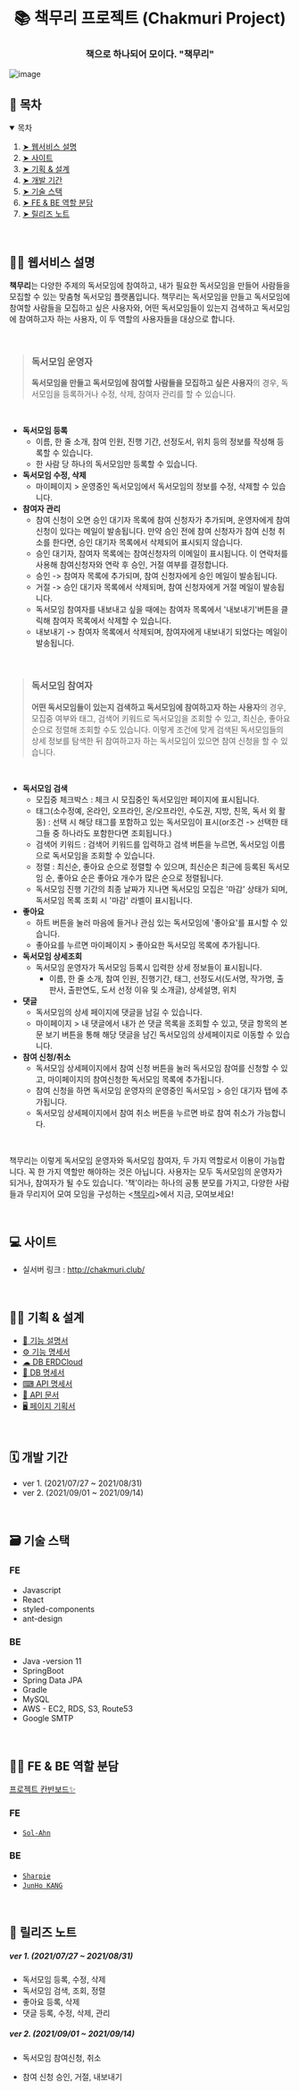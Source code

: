 <h1 align="center"> 📚 책무리 프로젝트 (Chakmuri Project) </h1>
<h3 align="center"> 책으로 하나되어 모이다. "책무리" </h3>


![image](https://user-images.githubusercontent.com/71365547/131267031-58c7fe10-5a43-4ed1-905c-73f728a77da3.png)
<br>


<h2 id="table-of-contents">🔖 목차</h2>
<details open="open">
  <summary> 목차</summary>
  <ol>
    <li><a href="#description"> ➤ 웹서비스 설명</a></li>
    <li><a href="#site"> ➤ 사이트</a></li>
    <li><a href="#design"> ➤ 기획 & 설계</a></li>
    <li><a href="#period"> ➤ 개발 기간</a?</li>
    <li><a href="#skills"> ➤ 기술 스택</a></li>
    <li><a href="#fe-be-role"> ➤ FE & BE 역할 분담 </a></li>
    <li><a href="#release-note"> ➤ 릴리즈 노트 </a></li>
  </ol>
</details>

<br>
<!--DESCRIPTION-->
<h2 id="description">👩‍🏫 웹서비스 설명</h2>
  
 **책무리**는 다양한 주제의 독서모임에 참여하고, 내가 필요한 독서모임을 만들어 사람들을 모집할 수 있는 맞춤형 독서모임 플랫폼입니다. 책무리는 독서모임을 만들고 독서모임에 참여할 사람들을 모집하고 싶은 사용자와, 어떤 독서모임들이 있는지 검색하고 독서모임에 참여하고자 하는 사용자, 이 두 역할의 사용자들을 대상으로 합니다.
  
  <br>
  
  > ### 독서모임 운영자
  > **독서모임을 만들고 독서모임에 참여할 사람들을 모집하고 싶은 사용자**의 경우, 독서모임을 등록하거나 수정, 삭제, 참여자 관리를 할 수 있습니다.
  
  <br>
  
  - **독서모임 등록** 
    - 이름, 한 줄 소개, 참여 인원, 진행 기간, 선정도서, 위치 등의 정보를 작성해 등록할 수 있습니다. 
    - 한 사람 당 하나의 독서모임만 등록할 수 있습니다.
  - **독서모임 수정, 삭제**
    - 마이페이지 > 운영중인 독서모임에서 독서모임의 정보를 수정, 삭제할 수 있습니다.
  - **참여자 관리**
    - 참여 신청이 오면 승인 대기자 목록에 참여 신청자가 추가되며, 운영자에게 참여 신청이 있다는 메일이 발송됩니다. 만약 승인 전에 참여 신청자가 참여 신청 취소를 한다면, 승인 대기자 목록에서 삭제되어 표시되지 않습니다.
    - 승인 대기자, 참여자 목록에는 참여신청자의 이메일이 표시됩니다. 이 연락처를 사용해 참여신청자와 연락 후 승인, 거절 여부를 결정합니다.
    - 승인 -> 참여자 목록에 추가되며, 참여 신청자에게 승인 메일이 발송됩니다.
    - 거절 -> 승인 대기자 목록에서 삭제되며, 참여 신청자에게 거절 메일이 발송됩니다.
    - 독서모임 참여자를 내보내고 싶을 때에는 참여자 목록에서 '내보내기'버튼을 클릭해 참여자 목록에서 삭제할 수 있습니다.
    - 내보내기 -> 참여자 목록에서 삭제되며, 참여자에게 내보내기 되었다는 메일이 발송됩니다.
  
  <br>
  
> ### 독서모임 참여자
> **어떤 독서모임들이 있는지 검색하고 독서모임에 참여하고자 하는 사용자**의 경우, 모집중 여부와 태그, 검색어 키워드로 독서모임을 조회할 수 있고, 최신순, 좋아요 순으로 정렬해 조회할 수도 있습니다. 이렇게 조건에 맞게 검색된 독서모임들의 상세 정보를 탐색한 뒤 참여하고자 하는 독서모임이 있으면 참여 신청을 할 수 있습니다. 
  
  <br>
  
  - **독서모임 검색**
    - 모집중 체크박스 : 체크 시 모집중인 독서모임만 페이지에 표시됩니다.
    - 태그(소수정예, 온라인, 오프라인, 온/오프라인, 수도권, 지방, 친목, 독서 외 활동) : 선택 시 해당 태그를 포함하고 있는 독서모임이 표시(or조건 -> 선택한 태그들 중 하나라도 포함한다면 조회됩니다.)
    - 검색어 키워드 : 검색어 키워드를 입력하고 검색 버튼을 누르면, 독서모임 이름으로 독서모임을 조회할 수 있습니다.
    - 정렬 : 최신순, 좋아요 순으로 정렬할 수 있으며, 최신순은 최근에 등록된 독서모임 순, 좋아요 순은 좋아요 개수가 많은 순으로 정렬됩니다.
    - 독서모임 진행 기간의 최종 날짜가 지나면 독서모임 모집은 '마감' 상태가 되며, 독서모임 목록 조회 시 '마감' 라벨이 표시됩니다.
  - **좋아요**
    - 하트 버튼을 눌러 마음에 들거나 관심 있는 독서모임에 '좋아요'를 표시할 수 있습니다.
    - 좋아요를 누르면 마이페이지 > 좋아요한 독서모임 목록에 추가됩니다.
  - **독서모임 상세조회**
    - 독서모임 운영자가 독서모임 등록시 입력한 상세 정보들이 표시됩니다.
      - 이름, 한 줄 소개, 참여 인원, 진행기간, 태그, 선정도서(도서명, 작가명, 출판사, 출판연도, 도서 선정 이유 및 소개글), 상세설명, 위치
  - **댓글**
    - 독서모임의 상세 페이지에 댓글을 남길 수 있습니다.
    - 마이페이지 > 내 댓글에서 내가 쓴 댓글 목록을 조회할 수 있고, 댓글 항목의 본문 보기 버튼을 통해 해당 댓글을 남긴 독서모임의 상세페이지로 이동할 수 있습니다.
  - **참여 신청/취소**
    - 독서모임 상세페이지에서 참여 신청 버튼을 눌러 독서모임 참여를 신청할 수 있고, 마이페이지의 참여신청한 독서모임 목록에 추가됩니다.
    - 참여 신청을 하면 독서모임 운영자의 운영중인 독서모임 > 승인 대기자 탭에 추가됩니다.
    - 독서모임 상세페이지에서 참여 취소 버튼을 누르면 바로 참여 취소가 가능합니다.

<br>

  책무리는 이렇게 독서모임 운영자와 독서모임 참여자, 두 가지 역할로서 이용이 가능합니다. 꼭 한 가지 역할만 해야하는 것은 아닙니다. 사용자는 모두 독서모임의 운영자가 되거나, 참여자가 될 수도 있습니다. '책'이라는 하나의 공통 분모를 가지고, 다양한 사람들과 무리지어 모여 모임을 구성하는 <[책무리](http://chakmuri.club/)>에서 지금, 모여보세요!
  
<br>
<!--SITE-->
<h2 id="site"> 💻 사이트</h2>

* 실서버 링크 : http://chakmuri.club/
<br>

  <h2 id="design"> 👩‍💻 기획 & 설계 </h2>
  <ul>
    <li><a href="https://cobalt-scallion-3d2.notion.site/70949e72bf674a6e857ed795a456ca56">📄 기능 설명서</a></li>
    <li><a href="https://cobalt-scallion-3d2.notion.site/9835c787ad6240c3963783552331b547">⚙ 기능 명세서</a></li>
    <li><a href="https://www.erdcloud.com/d/A3SxWkvRZhPxj5kdg">☁ DB ERDCloud</a></li>
    <li><a href="https://cobalt-scallion-3d2.notion.site/DB-0919e254a9844a0c840cdf1e86fba73d">📒 DB 명세서</a></li>
    <li><a href="https://cobalt-scallion-3d2.notion.site/API-be617ab2fde340b6a79e11b68e6731a9">⌨ API 명세서</a></li>
    <li><a href="https://cobalt-scallion-3d2.notion.site/API-50532f780bb64cba87723d0c9118eb08">💾 API 문서</a></li>
    <li><a href="https://cobalt-scallion-3d2.notion.site/bf21e9b6316f4099b03ff9aa151ffe47">🖥 페이지 기획서</a></li>
  </ul>
<br>
  
<h2 id="period"> 🗓 개발 기간 </h2>

* ver 1. (2021/07/27 ~ 2021/08/31)
* ver 2. (2021/09/01 ~ 2021/09/14)

<br>
<h2 id="skills"> 🗃 기술 스택 </h2>

### FE 
* Javascript
* React
* styled-components
* ant-design

### BE 
* Java -version 11
* SpringBoot
* Spring Data JPA
* Gradle
* MySQL
* AWS - EC2, RDS, S3, Route53
* Google SMTP
<br>  
  
<h2 id="fe-be-role"> 👨‍💻 FE & BE 역할 분담 </h2>

[프로젝트 칸반보드✨](https://github.com/chakmuri/chakmuri/projects)
 ### FE 
* [`Sol-Ahn`](https://github.com/Sol-Ahn)

 ### BE 
* [`Sharpie`](https://github.com/sharpie1330)
* [`JunHo KANG`](https://github.com/JunHo-YH)

<br>
<h2 id="release-note"> 📜 릴리즈 노트 </h2>
  
##### ver 1. (2021/07/27 ~ 2021/08/31)
 
- 독서모임 등록, 수정, 삭제
- 독서모임 검색, 조회, 정렬
- 좋아요 등록, 삭제
- 댓글 등록, 수정, 삭제, 관리

##### ver 2. (2021/09/01 ~ 2021/09/14)

- 독서모임 참여신청, 취소
- 참여 신청 승인, 거절, 내보내기

  <!-- 추가적으로 릴리즈 노트 작성 시 ver 2.0.1이나 2.1 이런 식으로 정해서 해주세요! 버전은 2로 픽스하겠습니다.-->
  
<br>
